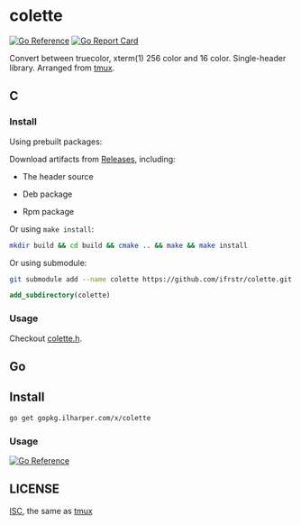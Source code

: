 # colette

[![Go Reference](https://pkg.go.dev/badge/gopkg.ilharper.com/x/colette.svg)](https://pkg.go.dev/gopkg.ilharper.com/x/colette)
[![Go Report Card](https://goreportcard.com/badge/gopkg.ilharper.com/x/colette)](https://goreportcard.com/report/gopkg.ilharper.com/x/colette)

Convert between truecolor, xterm(1) 256 color and 16 color. Single-header library. Arranged from [tmux](https://github.com/tmux/tmux).

## C

### Install

Using prebuilt packages:

Download artifacts from [Releases](https://github.com/ifrstr/colette/releases), including:

- The header source

- Deb package

- Rpm package

Or using `make install`:

```sh
mkdir build && cd build && cmake .. && make && make install
```

Or using submodule:

```sh
git submodule add --name colette https://github.com/ifrstr/colette.git colette
```

```cmake
add_subdirectory(colette)
```

### Usage

Checkout [colette.h](https://github.com/ifrstr/colette/blob/master/include/colette/colette.h).

## Go

## Install

```sh
go get gopkg.ilharper.com/x/colette
```

### Usage

[![Go Reference](https://pkg.go.dev/badge/gopkg.ilharper.com/x/colette.svg)](https://pkg.go.dev/gopkg.ilharper.com/x/colette)

## LICENSE

[ISC](https://github.com/ifrstr/colette/blob/master/LICENSE), the same as [tmux](https://github.com/tmux/tmux)
